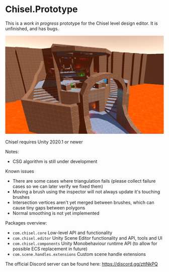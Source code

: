 # Chisel.Prototype

This is a *work in progress* prototype for the Chisel level design editor.
It is unfinished, and has bugs.

![Example](chisel_example.png)

Chisel requires Unity 2020.1 or newer

Notes:
- CSG algorithm is still under development

Known issues

* There are some cases where triangulation fails (please collect failure cases so we can later verify we fixed them)
* Moving a brush using the inspector will not always update it's touching brushes
* Intersection vertices aren't yet merged between brushes, which can cause tiny gaps between polygons
* Normal smoothing is not yet implemented

Packages overview:
* `com.chisel.core` Low-level API and functionality
* `com.chisel.editor` Unity Scene Editor functionality and API, tools and UI
* `com.chisel.components` Unity Monobehaviour runtime API (to allow for possible ECS replacement in future)
* `com.scene.handles.extensions` Custom scene handle extensions


The official Discord server can be found here: https://discord.gg/zttNkPQ
